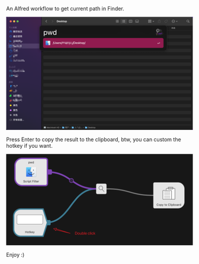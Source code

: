 An Alfred workflow to get current path in Finder.

![shot.png](shot.png)

Press Enter to copy the result to the clipboard, btw, you can custom the hotkey if you want.

![shot2.png](shot2.png)

Enjoy :)
